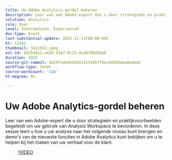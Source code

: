 ```yaml
---
title: Uw Adobe Analytics-gordel beheren
description: Leer van een Adobe-expert die u door strategieën en praktijkvoorbeelden begeleidt om uw gebruik van Analysis Workspace te bevorderen. In deze sessie leert u hoe u uw analyse naar het volgende niveau kunt brengen en demo's van de nieuwste functies in Adobe Analytics kunt bekijken om u te helpen bij het maken van uw verhaal voor de klant.
solution: Analytics
role: User
level: Intermediate, Experienced
doc-type: Event
last-substantial-update: 2022-11-11T00:00:00Z
kt: 11441
thumbnail: 3411013.jpeg
exl-id: 692549a1-e410-43a7-9c23-dce8708d26a8
duration: 2933
source-git-commit: 9a297cda953d4414131657f9ac84580aea0eabeb
workflow-type: tm+mt
source-wordcount: '116'
ht-degree: 0%

---
```


# Uw Adobe Analytics-gordel beheren

Leer van een Adobe-expert die u door strategieën en praktijkvoorbeelden begeleidt om uw gebruik van Analysis Workspace te bevorderen. In deze sessie leert u hoe u uw analyse naar het volgende niveau kunt brengen en demo&#39;s van de nieuwste functies in Adobe Analytics kunt bekijken om u te helpen bij het maken van uw verhaal voor de klant.

>[!VIDEO](https://video.tv.adobe.com/v/3411013/?quality=12&learn=on)
